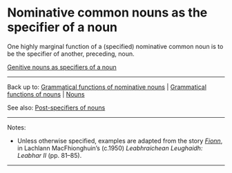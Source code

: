# Nominative common nouns as the specifier of a noun

One highly marginal function of a (specified) nominative common noun is to be the specifier of another, preceding, noun.

[Genitive nouns as specifiers of a noun](../genitive/specifiers.md)

----

Back up to: [Grammatical functions of nominative nouns](index.md) \|  [Grammatical functions of nouns](../index.md) \| [Nouns](../../index.md) 

See also: [Post-specifiers of nouns](../../grammatical-dependents/specifiers/post-specifiers.md)

----

Notes:

- Unless otherwise specified, examples are adapted from the story *[Fionn](../../../texts/Fionn.md)*, in Lachlann MacFhionghuin’s (c.1950) *Leabhraichean Leughaidh: Leabhar II* (pp. 81–85).

----
